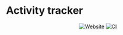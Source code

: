# Activity tracker

<div align="center">

  [![Website](https://img.shields.io/badge/Live_Website-BB46FF)](https://activity-tracker-angular.web.app)
  [![CI](https://github.com/TacticalCamel/activity-tracker-angular/actions/workflows/firebase-hosting-merge.yml/badge.svg?event=push)](https://github.com/TacticalCamel/activity-tracker-angular/actions/workflows)
  
</div>

